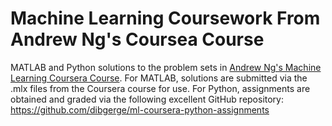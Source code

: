 # Machine Learning Coursework From Andrew Ng's Coursea Course
MATLAB and Python solutions to the problem sets in [Andrew Ng's Machine Learning Coursera Course](https://www.coursera.org/learn/machine-learning). For MATLAB, solutions are submitted via the .mlx files from the Coursera course for use. For Python, assignments are obtained and graded via the following excellent GitHub repository: https://github.com/dibgerge/ml-coursera-python-assignments
